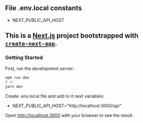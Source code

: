 ## File .env.local constants
- NEXT_PUBLIC_API_HOST

## This is a [Next.js](https://nextjs.org/) project bootstrapped with [`create-next-app`](https://github.com/vercel/next.js/tree/canary/packages/create-next-app).

### Getting Started

First, run the development server:

```bash
npm run dev
# or
yarn dev
```

Create .env.local file and add to it next variables:

- NEXT_PUBLIC_API_HOST="http://localhost:3000/api"

Open [http://localhost:3000](http://localhost:3000) with your browser to see the result.
